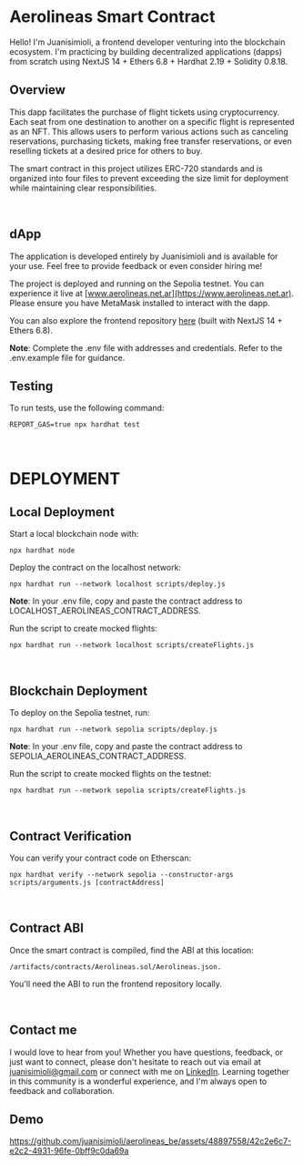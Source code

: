 # Aerolineas Smart Contract

Hello! I'm Juanisimioli, a frontend developer venturing into the blockchain ecosystem. I'm practicing by building decentralized applications (dapps) from scratch using NextJS 14 + Ethers 6.8 + Hardhat 2.19 + Solidity 0.8.18.

## Overview

This dapp facilitates the purchase of flight tickets using cryptocurrency. Each seat from one destination to another on a specific flight is represented as an NFT. This allows users to perform various actions such as canceling reservations, purchasing tickets, making free transfer reservations, or even reselling tickets at a desired price for others to buy.

The smart contract in this project utilizes ERC-720 standards and is organized into four files to prevent exceeding the size limit for deployment while maintaining clear responsibilities.

<br/>

## dApp

The application is developed entirely by Juanisimioli and is available for your use. Feel free to provide feedback or even consider hiring me!

The project is deployed and running on the Sepolia testnet. You can experience it live at [www.aerolineas.net.ar](https://www.aerolineas.net.ar). Please ensure you have MetaMask installed to interact with the dapp.

You can also explore the frontend repository [here](https://github.com/juanisimioli/aerolineas_fe) (built with NextJS 14 + Ethers 6.8).

**Note**: Complete the .env file with addresses and credentials. Refer to the .env.example file for guidance.

## Testing

To run tests, use the following command:

```shell
REPORT_GAS=true npx hardhat test
```

<br/>

# DEPLOYMENT

## Local Deployment

Start a local blockchain node with:

```shell
npx hardhat node
```

Deploy the contract on the localhost network:

```shell
npx hardhat run --network localhost scripts/deploy.js
```

**Note**: In your .env file, copy and paste the contract address to LOCALHOST_AEROLINEAS_CONTRACT_ADDRESS.

Run the script to create mocked flights:

```shell
npx hardhat run --network localhost scripts/createFlights.js
```

<br/>

## Blockchain Deployment

To deploy on the Sepolia testnet, run:

```shell
npx hardhat run --network sepolia scripts/deploy.js
```

**Note**: In your .env file, copy and paste the contract address to SEPOLIA_AEROLINEAS_CONTRACT_ADDRESS.

Run the script to create mocked flights on the testnet:

```shell
npx hardhat run --network sepolia scripts/createFlights.js
```

<br/>

## Contract Verification

You can verify your contract code on Etherscan:

```shell
npx hardhat verify --network sepolia --constructor-args scripts/arguments.js [contractAddress]

```

<br/>

## Contract ABI

Once the smart contract is compiled, find the ABI at this location:

```shell
/artifacts/contracts/Aerolineas.sol/Aerolineas.json.
```

You'll need the ABI to run the frontend repository locally.

<br/>

## Contact me

I would love to hear from you! Whether you have questions, feedback, or just want to connect, please don't hesitate to reach out via email at [juanisimioli@gmail.com](mailto:juanisimioli@gmail.com) or connect with me on [LinkedIn](https://www.linkedin.com/in/juanisimioli/). Learning together in this community is a wonderful experience, and I'm always open to feedback and collaboration.

## Demo


https://github.com/juanisimioli/aerolineas_be/assets/48897558/42c2e6c7-e2c2-4931-96fe-0bff9c0da69a


